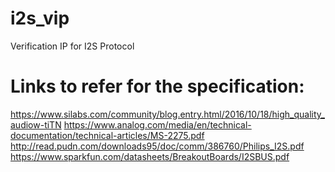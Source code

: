# i2s_vip
Verification IP for I2S Protocol

# Links to refer for the specification:
https://www.silabs.com/community/blog.entry.html/2016/10/18/high_quality_audiow-tiTN
https://www.analog.com/media/en/technical-documentation/technical-articles/MS-2275.pdf
http://read.pudn.com/downloads95/doc/comm/386760/Philips_I2S.pdf
https://www.sparkfun.com/datasheets/BreakoutBoards/I2SBUS.pdf
